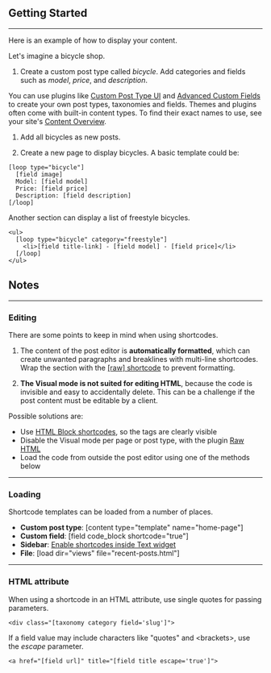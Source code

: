 
## Getting Started
---

Here is an example of how to display your content.

Let's imagine a bicycle shop.

1. Create a custom post type called *bicycle*. Add categories and fields such as *model*, *price*, and *description*.

  You can use plugins like <a href="https://wordpress.org/plugins/custom-post-type-ui/" target="_blank">Custom Post Type UI</a> and <a href="https://wordpress.org/plugins/advanced-custom-fields/" target="_blank">Advanced Custom Fields</a> to create your own post types, taxonomies and fields. Themes and plugins often come with built-in content types. To find their exact names to use, see your site's <a href="index.php?page=content_overview">Content Overview</a>.

1. Add all bicycles as new posts.

1. Create a new page to display bicycles. A basic template could be:

~~~
[loop type="bicycle"]
  [field image]
  Model: [field model]
  Price: [field price]
  Description: [field description]
[/loop]
~~~

Another section can display a list of freestyle bicycles.

~~~
<ul>
  [loop type="bicycle" category="freestyle"]
    <li>[field title-link] - [field model] - [field price]</li>
  [/loop]
</ul>
~~~


## Notes
---

### Editing

There are some points to keep in mind when using shortcodes.

1. The content of the post editor is **automatically formatted**, which can create unwanted paragraphs and breaklines with multi-line shortcodes. Wrap the section with the [[raw] shortcode](options-general.php?page=ccs_reference&tab=raw) to prevent formatting.

1. **The Visual mode is not suited for editing HTML**, because the code is invisible and easy to accidentally delete. This can be a challenge if the post content must be editable by a client.

  Possible solutions are:

  - Use <a href="options-general.php?page=ccs_reference&tab=block">HTML Block shortcodes</a>, so the tags are clearly visible
  - Disable the Visual mode per page or post type, with the plugin <a target="_blank" href="http://wordpress.org/plugins/raw-html/">Raw HTML</a>
  - Load the code from outside the post editor using one of the methods below

---

### Loading

Shortcode templates can be loaded from a number of places.

  - **Custom post type**: [content type="template" name="home-page"]
  - **Custom field**: [field code_block shortcode="true"]
  - **Sidebar**: <a href="options-general.php?page=ccs_reference&tab=settings">Enable shortcodes inside Text widget</a>
  - **File**: [load dir="views" file="recent-posts.html"]

---

### HTML attribute

When using a shortcode in an HTML attribute, use single quotes for passing parameters.

~~~
<div class="[taxonomy category field='slug']">
~~~

If a field value may include characters like "quotes" and &lt;brackets&gt;, use the *escape* parameter.

~~~
<a href="[field url]" title="[field title escape='true']">
~~~
